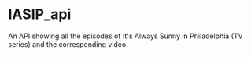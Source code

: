 # IASIP_api
An API showing all the episodes of It's Always Sunny in Philadelphia (TV series) and the corresponding video.
